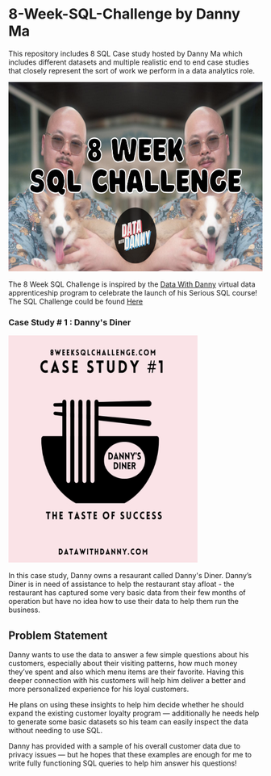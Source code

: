 # 8-Week-SQL-Challenge by Danny Ma
This repository includes 8 SQL Case study hosted by Danny Ma which includes different datasets and multiple realistic end to end case studies that closely represent the sort of work we perform in a data analytics role.

<img src="https://github.com/Ebuka456/Danny-Ma-SQL-Challenge/blob/main/Danny%20Ma%20SQL%20Challenge/Images/8-week-sql-challenge.png" alt="Alt text" style= "width: 675px; height: 375px" title="Donny Ma SQL Challenge"/>

The 8 Week SQL Challenge is inspired by the [Data With Danny](https://bit.ly/datawithdanny-8wsc) virtual data apprenticeship program to celebrate the launch of his Serious SQL course! The SQL Challenge could be found [Here](https://8weeksqlchallenge.com/getting-started/)


### Case Study # 1 : Danny's Diner
<img src="https://github.com/Ebuka456/Danny-Ma-SQL-Challenge/blob/main/Danny%20Ma%20SQL%20Challenge/Images/1.png" alt="Alt text" style= "width: 375px; height: 450px"/>

In this case study, Danny owns a resaurant called Danny's Diner. Danny’s Diner is in need of assistance to help the restaurant stay afloat - the restaurant has captured some very basic data from their few months of operation but have no idea how to use their data to help them run the business.

## Problem Statement
Danny wants to use the data to answer a few simple questions about his customers, especially about their visiting patterns, how much money they’ve spent and also which menu items are their favorite. Having this deeper connection with his customers will help him deliver a better and more personalized experience for his loyal customers.

He plans on using these insights to help him decide whether he should expand the existing customer loyalty program — additionally he needs help to generate some basic datasets so his team can easily inspect the data without needing to use SQL.

Danny has provided with a sample of his overall customer data due to privacy issues — but he hopes that these examples are enough for me to write fully functioning SQL queries to help him answer his questions!
